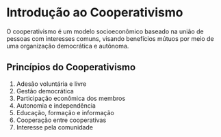 # Introdução ao Cooperativismo

O cooperativismo é um modelo socioeconômico baseado na união de pessoas com interesses comuns, visando benefícios mútuos por meio de uma organização democrática e autônoma.

## Princípios do Cooperativismo

1. Adesão voluntária e livre  
2. Gestão democrática  
3. Participação econômica dos membros  
4. Autonomia e independência  
5. Educação, formação e informação  
6. Cooperação entre cooperativas  
7. Interesse pela comunidade
